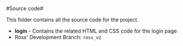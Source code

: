 #Source code#

This folder contains all the source code for the project.

*	**login** - Contains the related HTML and CSS code for the login page
  *	Ross' Development Branch: `ross_v2`

